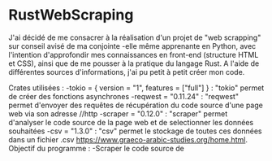 # RustWebScraping
J'ai décidé de me consacrer à la réalisation d'un projet de "web scrapping" sur conseil avisé de ma conjointe -elle même apprenante en Python, 
avec l'intention d'approfondir mes connaissances en front-end (structure HTML et CSS), ainsi que  de me pousser à la pratique du langage Rust.
A l'aide de différentes sources d'informations, j'ai pu petit à petit créer mon code.

Crates utilisées : 
-tokio = { version = "1", features = ["full"] } : "tokio" permet de créer des fonctions asynchrones
-reqwest = "0.11.24" : "reqwest" permet d'envoyer des requêtes de récupération du code source d'une page web via son adresse //http
-scraper = "0.12.0" : "scraper" permet d'analyser le code source de la page web et de selectionner les données souhaitées
-csv = "1.3.0" : "csv" permet le stockage de toutes ces données dans un fichier .csv
https://www.graeco-arabic-studies.org/home.html.
Objectif du programme : 
-Scraper le code source de 






